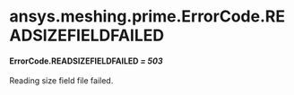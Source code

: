 # ansys.meshing.prime.ErrorCode.READSIZEFIELDFAILED

#### ErrorCode.READSIZEFIELDFAILED *= 503*

Reading size field file failed.

<!-- !! processed by numpydoc !! -->
